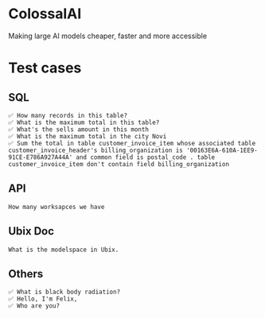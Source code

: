 # ColossalAI
Making large AI models cheaper, faster and more accessible

# Test cases
## SQL
    ✅ How many records in this table? 
    ✅ What is the maximum total in this table?
    ✅ What's the sells amount in this month
    ✅ What is the maximum total in the city Novi
    ✅ Sum the total in table customer_invoice_item whose associated table customer_invoice_header's billing_organization is '00163E6A-610A-1EE9-91CE-E786A927A44A' and common field is postal_code . table customer_invoice_item don't contain field billing_organization 

## API
    How many worksapces we have

## Ubix Doc
    What is the modelspace in Ubix.

## Others
    ✅ What is black body radiation?
    ✅ Hello, I'm Felix,
    ✅ Who are you?
